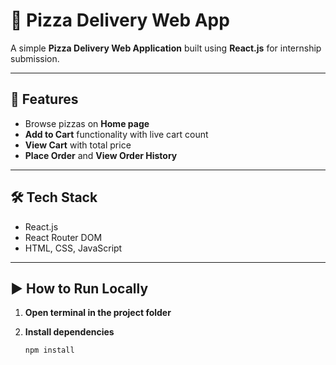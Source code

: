 # 🍕 Pizza Delivery Web App

A simple **Pizza Delivery Web Application** built using **React.js** for internship submission.

---

## 🚀 Features
- Browse pizzas on **Home page**
- **Add to Cart** functionality with live cart count
- **View Cart** with total price
- **Place Order** and **View Order History**

---

## 🛠 Tech Stack
- React.js
- React Router DOM
- HTML, CSS, JavaScript

---

## ▶️ How to Run Locally

1. **Open terminal in the project folder**

2. **Install dependencies**
   ```bash
   npm install
